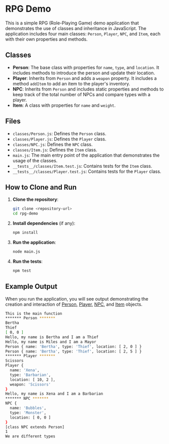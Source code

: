# RPG Demo

This is a simple RPG (Role-Playing Game) demo application that demonstrates the use of classes and inheritance in JavaScript. The application includes four main classes: `Person`, `Player`, `NPC`, and `Item`, each with their own properties and methods.

## Classes

- **Person**: The base class with properties for `name`, `type`, and `location`. It includes methods to introduce the person and update their location.
- **Player**: Inherits from `Person` and adds a `weapon` property. It includes a method `addItem` to add an item to the player's inventory.
- **NPC**: Inherits from `Person` and includes static properties and methods to keep track of the total number of NPCs and compare types with a player.
- **Item**: A class with properties for `name` and `weight`.

## Files

- `classes/Person.js`: Defines the `Person` class.
- `classes/Player.js`: Defines the `Player` class.
- `classes/NPC.js`: Defines the `NPC` class.
- `classes/Item.js`: Defines the `Item` class.
- `main.js`: The main entry point of the application that demonstrates the usage of the classes.
- `__tests__/classes/Item.test.js`: Contains tests for the `Item` class.
- `__tests__/classes/Player.test.js`: Contains tests for the `Player` class.

## How to Clone and Run

1. **Clone the repository**:
    ```sh
    git clone <repository-url>
    cd rpg-demo
    ```

2. **Install dependencies** (if any):
    ```sh
    npm install
    ```

3. **Run the application**:
    ```sh
    node main.js
    ```

4. **Run the tests**:
    ```sh
    npm test
    ```

## Example Output

When you run the application, you will see output demonstrating the creation and interaction of [Person](http://_vscodecontentref_/1), [Player](http://_vscodecontentref_/2), [NPC](http://_vscodecontentref_/3), and [Item](http://_vscodecontentref_/4) objects.

```sh
This is the main function
******* Person *******
Bertha
Thief
[ 0, 0 ]
Hello, my name is Bertha and I am a Thief
Hello, my name is Miles and I am a Mayor
Person { name: 'Bertha', type: 'Thief', location: [ 2, 0 ] }
Person { name: 'Bertha', type: 'Thief', location: [ 2, 5 ] }
******* Player *******
Scissors
Player {
  name: 'Xena',
  type: 'Barbarian',
  location: [ 10, 2 ],
  weapon: 'Scissors'
}
Hello, my name is Xena and I am a Barbarian
******* NPC *******
NPC {
  name: 'Bubbles',
  type: 'Monster',
  location: [ 0, 0 ]
}
[class NPC extends Person]
1
We are different types